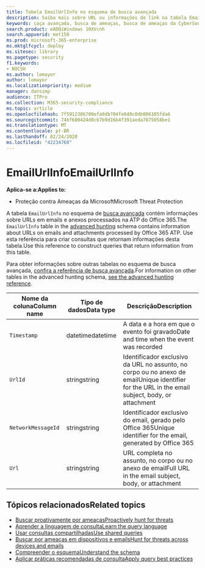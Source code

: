 ```yaml
---
title: Tabela EmailUrlInfo no esquema de busca avançada
description: Saiba mais sobre URL ou informações de link na tabela EmailUrlInfo do esquema de busca avançada
keywords: caça avançada, busca de ameaças, busca de ameaças da CyberSource, proteção de ameaças da Microsoft, Microsoft 365, MTP, M365, pesquisa, consulta, telemetria, referência de esquema, Kusto, tabela, coluna, tipo de dados, descrição, EmailUrlInfo, ID da mensagem de rede, URL, link
search.product: eADQiWindows 10XVcnh
search.appverid: met150
ms.prod: microsoft-365-enterprise
ms.mktglfcycl: deploy
ms.sitesec: library
ms.pagetype: security
f1.keywords:
- NOCSH
ms.author: lomayor
author: lomayor
ms.localizationpriority: medium
manager: dansimp
audience: ITPro
ms.collection: M365-security-compliance
ms.topic: article
ms.openlocfilehash: 7f5912306700efa0db704fe8d0c0db006105fda6
ms.sourcegitcommit: 74bf600424d0cb7b9d16b4f391aeda7875058be1
ms.translationtype: MT
ms.contentlocale: pt-BR
ms.lasthandoff: 02/24/2020
ms.locfileid: "42234760"
---
```

# <a name="emailurlinfo"></a><span data-ttu-id="ff2d4-104">EmailUrlInfo</span><span class="sxs-lookup"><span data-stu-id="ff2d4-104">EmailUrlInfo</span></span>

<span data-ttu-id="ff2d4-105">**Aplica-se a:**</span><span class="sxs-lookup"><span data-stu-id="ff2d4-105">**Applies to:**</span></span>
- <span data-ttu-id="ff2d4-106">Proteção contra Ameaças da Microsoft</span><span class="sxs-lookup"><span data-stu-id="ff2d4-106">Microsoft Threat Protection</span></span>



<span data-ttu-id="ff2d4-107">A tabela `EmailUrlInfo` no esquema de [busca avançada](advanced-hunting-overview.md) contém informações sobre URLs em emails e anexos processados na ATP do Office 365.</span><span class="sxs-lookup"><span data-stu-id="ff2d4-107">The `EmailUrlInfo` table in the [advanced hunting](advanced-hunting-overview.md) schema contains information about URLs on emails and attachments processed by Office 365 ATP.</span></span> <span data-ttu-id="ff2d4-108">Use esta referência para criar consultas que retornam informações desta tabela.</span><span class="sxs-lookup"><span data-stu-id="ff2d4-108">Use this reference to construct queries that return information from this table.</span></span>

<span data-ttu-id="ff2d4-109">Para obter informações sobre outras tabelas no esquema de busca avançada, [confira a referência de busca avançada](advanced-hunting-schema-tables.md).</span><span class="sxs-lookup"><span data-stu-id="ff2d4-109">For information on other tables in the advanced hunting schema, [see the advanced hunting reference](advanced-hunting-schema-tables.md).</span></span>

| <span data-ttu-id="ff2d4-110">Nome da coluna</span><span class="sxs-lookup"><span data-stu-id="ff2d4-110">Column name</span></span> | <span data-ttu-id="ff2d4-111">Tipo de dados</span><span class="sxs-lookup"><span data-stu-id="ff2d4-111">Data type</span></span> | <span data-ttu-id="ff2d4-112">Descrição</span><span class="sxs-lookup"><span data-stu-id="ff2d4-112">Description</span></span> |
|-------------|-----------|-------------|
| `Timestamp` | <span data-ttu-id="ff2d4-113">datetime</span><span class="sxs-lookup"><span data-stu-id="ff2d4-113">datetime</span></span> | <span data-ttu-id="ff2d4-114">A data e a hora em que o evento foi gravado</span><span class="sxs-lookup"><span data-stu-id="ff2d4-114">Date and time when the event was recorded</span></span> |
| `UrlId` | <span data-ttu-id="ff2d4-115">string</span><span class="sxs-lookup"><span data-stu-id="ff2d4-115">string</span></span> | <span data-ttu-id="ff2d4-116">Identificador exclusivo da URL no assunto, no corpo ou no anexo de email</span><span class="sxs-lookup"><span data-stu-id="ff2d4-116">Unique identifier for the URL in the email subject, body, or attachment</span></span> |
| `NetworkMessageId` | <span data-ttu-id="ff2d4-117">string</span><span class="sxs-lookup"><span data-stu-id="ff2d4-117">string</span></span> | <span data-ttu-id="ff2d4-118">Identificador exclusivo do email, gerado pelo Office 365</span><span class="sxs-lookup"><span data-stu-id="ff2d4-118">Unique identifier for the email, generated by Office 365</span></span> |
| `Url` | <span data-ttu-id="ff2d4-119">string</span><span class="sxs-lookup"><span data-stu-id="ff2d4-119">string</span></span> | <span data-ttu-id="ff2d4-120">URL completa no assunto, no corpo ou no anexo de email</span><span class="sxs-lookup"><span data-stu-id="ff2d4-120">Full URL in the email subject, body, or attachment</span></span> |

## <a name="related-topics"></a><span data-ttu-id="ff2d4-121">Tópicos relacionados</span><span class="sxs-lookup"><span data-stu-id="ff2d4-121">Related topics</span></span>
- [<span data-ttu-id="ff2d4-122">Buscar proativamente por ameaças</span><span class="sxs-lookup"><span data-stu-id="ff2d4-122">Proactively hunt for threats</span></span>](advanced-hunting-overview.md)
- [<span data-ttu-id="ff2d4-123">Aprender a linguagem de consulta</span><span class="sxs-lookup"><span data-stu-id="ff2d4-123">Learn the query language</span></span>](advanced-hunting-query-language.md)
- [<span data-ttu-id="ff2d4-124">Usar consultas compartilhadas</span><span class="sxs-lookup"><span data-stu-id="ff2d4-124">Use shared queries</span></span>](advanced-hunting-shared-queries.md)
- [<span data-ttu-id="ff2d4-125">Buscar por ameaças em dispositivos e emails</span><span class="sxs-lookup"><span data-stu-id="ff2d4-125">Hunt for threats across devices and emails</span></span>](advanced-hunting-query-emails-devices.md)
- [<span data-ttu-id="ff2d4-126">Compreender o esquema</span><span class="sxs-lookup"><span data-stu-id="ff2d4-126">Understand the schema</span></span>](advanced-hunting-schema-tables.md)
- [<span data-ttu-id="ff2d4-127">Aplicar práticas recomendadas de consulta</span><span class="sxs-lookup"><span data-stu-id="ff2d4-127">Apply query best practices</span></span>](advanced-hunting-best-practices.md)
